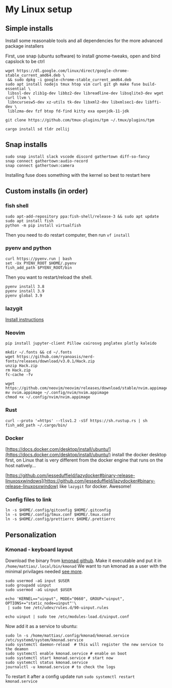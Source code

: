 # My Linux setup

## Simple installs

Install some reasonable tools and all dependencies for the more advanced package
installers

First, use snap (ubuntu software) to install gnome-tweaks, open and bind
capslock to be ctrl

```shell
wget https://dl.google.com/linux/direct/google-chrome-stable_current_amd64.deb \
 && sudo dpkg -i google-chrome-stable_current_amd64.deb
sudo apt install nodejs tmux htop vim curl git gh make fuse build-essential \
 libssl-dev zlib1g-dev libbz2-dev libreadline-dev libsqlite3-dev wget curl llvm \
 libncursesw5-dev xz-utils tk-dev libxml2-dev libxmlsec1-dev libffi-dev \
 liblzma-dev fzf btop fd-find kitty exa openjdk-11-jdk
```

```shell
git clone https://github.com/tmux-plugins/tpm ~/.tmux/plugins/tpm
```

```shell
cargo install sd tldr zellij
```

## Snap installs

```shell
sudo snap install slack vscode discord gathertown diff-so-fancy
snap connect gathertown:audio-record
snap connect gathertown:camera
```

Installing fuse does something with the kernel so best to restart here

## Custom installs (in order)

### fish shell

```shell
sudo apt-add-repository ppa:fish-shell/release-3 && sudo apt update
sudo apt install fish
python -m pip install virtualfish
```

Then you need to do restart computer, then run `vf install`

### pyenv and python

```shell
curl https://pyenv.run | bash
set -Ux PYENV_ROOT $HOME/.pyenv
fish_add_path $PYENV_ROOT/bin
```

Then you want to restart/reload the shell.

```shell
pyenv install 3.8
pyenv install 3.9
pyenv global 3.9
```

### lazygit

[Install instructions](https://github.com/jesseduffield/lazygit#ubuntu)

### Neovim

`pip install jupyter-client Pillow cairosvg pnglatex plotly kaleido`

```shell
mkdir ~/.fonts && cd ~/.fonts
wget https://github.com/ryanoasis/nerd-fonts/releases/download/v3.0.1/Hack.zip
unzip Hack.zip
rm Hack.zip
fc-cache -fv
```

```shell
wget https://github.com/neovim/neovim/releases/download/stable/nvim.appimage
mv nvim.appimage ~/.config/nvim/nvim.appimage
chmod +x ~/.config/nvim/nvim.appimage

```

### Rust

```shell
curl --proto '=https' --tlsv1.2 -sSf https://sh.rustup.rs | sh
fish_add_path ~/.cargo/bin/
```

### Docker

[https://docs.docker.com/desktop/install/ubuntu/](https://docs.docker.com/desktop/install/ubuntu/)
install the docker desktop first, on Linux that is very different from the
docker engine that runs on the host natively...

[https://github.com/jesseduffield/lazydocker#binary-release-linuxosxwindows](https://github.com/jesseduffield/lazydocker#binary-release-linuxosxwindow)
like `lazygit` for docker. Awesome!

### Config files to link

```shell
ln -s $HOME/.config/gitconfig $HOME/.gitconfig
ln -s $HOME/.config/tmux.conf $HOME/.tmux.conf
ln -s $HOME/.config/prettierrc $HOME/.prettierrc
```

## Personalization

### Kmonad - keyboard layout

Download the binary from
[kmonad github](https://github.com/kmonad/kmonad/releases). Make it executable
and put it in `/home/mattias/.local/bin/kmonad` We want to run kmonad as a user
with the minimal privilages needed
[see more](https://dev.to/ram535/kmonad-and-the-power-of-infinite-leader-keys-888).

```shell
sudo usermod -aG input $USER
sudo groupadd uinput
sudo usermod -aG uinput $USER

echo 'KERNEL=="uinput", MODE="0660", GROUP="uinput", OPTIONS+="static_node=uinput"'\
 | sudo tee /etc/udev/rules.d/90-uinput.rules

echo uinput | sudo tee /etc/modules-load.d/uinput.conf
```

Now add it as a service to ubuntu:

```shell
sudo ln -s /home/mattias/.config/kmonad/kmonad.service /etc/systemd/system/kmonad.service
sudo systemctl daemon-reload  # this will register the new service to the deamon
sudo systemctl enable kmonad.service # enable on boot
sudo systemctl start kmonad.service # start now
sudo systemctl status kmonad.service
journalctl -u kmonad.service # to check the logs
```

To restart it after a config update run `sudo systemctl restart kmonad.service`
